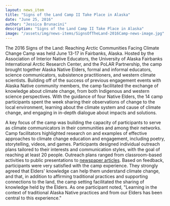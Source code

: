 ```yaml
---
layout: news_item
title: "Signs of the Land Camp II Take Place in Alaska"
date: "June 25, 2016"
author: "Jessica Brunacini"
description: "Signs of the Land Camp II Take Place in Alaska"
image: "/assets/img/news-items/SignsOfTheLand-2016Camp-news-image.jpg"
---
```


The 2016 Signs of the Land: Reaching Arctic Communities Facing Climate Change Camp was held June 13-17 in Fairbanks, Alaska.  Hosted by the Association of Interior Native Educators, the University of Alaska Fairbanks International Arctic Research Center, and the PoLAR Partnership, the camp brought together Alaska Native Elders, formal and informal educators, science communicators, subsistence practitioners, and western climate scientists.   Building off of the success of previous engagement events with Alaska Native community members, the camp facilitated the exchange of knowledge about climate change, from both Indigenous and western science perspectives. With the guidance of four Native Elders, the 14 camp participants spent the week sharing their observations of change to the local environment, learning about the climate system and cause of climate change, and engaging in in-depth dialogue about impacts and solutions.  


A key focus of the camp was building the capacity of participants to serve as climate communicators in their communities and among their networks.  Camp facilitators highlighted research on and examples of effective approaches to climate change education and engagement, including poetry, storytelling, videos, and games. Participants designed individual outreach plans tailored to their interests and communication styles, with the goal of reaching at least 20 people.  Outreach plans ranged from classroom-based activities to public presentations to [newspaper articles](http://www.newsminer.com/features/sundays/community_features/native-elders-scientists-talk-action-plans-for-fighting-climate-change/article_521aaab6-3b23-11e6-a0f1-1b0ac4a80df7.html).  Based on feedback, participants were very satisfied with the camp experience.  They strongly agreed that Elders' knowledge can help them understand climate change, and that, in addition to affirming traditional practices and supporting connections to the land, the camp setting facilitated the sharing of knowledge held by the Elders.  As one participant noted, "Learning in the context of traditional Alaska Native practices and from our Elders has been central to this experience."


